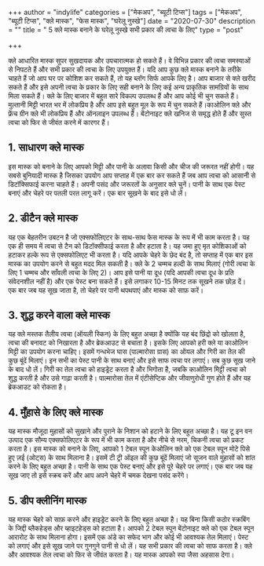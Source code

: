 +++
author = "indylife"
categories = ["मेकअप", "ब्यूटी टिप्स"]
tags = ["मेकअप", "ब्यूटी टिप्स", "क्ले मास्क", "फेस मास्क", "घरेलू नुस्खे"]
date = "2020-07-30"
description = ""
title = " 5 क्ले मास्क बनाने के घरेलू नुस्खे सभी प्रकार की त्वचा के लिए"
type = "post"

+++

क्ले आधारित मास्क सुपर सुखदायक और उपचारात्मक हो सकते हैं। वे विभिन्न प्रकार की त्वचा समस्याओं से निपटते हैं और सभी प्रकार की त्वचा के लिए उपयुक्त हैं। यदि आप कुछ क्ले मास्क बनाने के तरीके चाहते हैं जो आप घर पर कोशिश कर सकते हैं, तो यह ब्लॉग सिर्फ आपके लिए है। आप बाजार से क्ले खरीद सकते हैं और इसे अपनी त्वचा के प्रकार के लिए सही बनाने के लिए कई अन्य प्राकृतिक सामग्रियों के साथ मिला सकते हैं। क्ले के लिए बाजार में बहुत सारे विकल्प उपलब्ध हैं और आप कोई भी चुन सकते हैं। मुल्तानी मिट्टी भारत भर में लोकप्रिय है और आप इसे बहुत मूल के रूप में चुन सकते हैं।काओलिन क्ले और फ्रेंच ग्रीन क्ले भी लोकप्रिय हैं और ऑनलाइन उपलब्ध हैं। बेंटोनाइट क्ले खनिज से समृद्ध होते हैं और सुस्त त्वचा को फिर से जीवंत करने में कारगर हैं।

## 1. साधारण क्ले मास्क 

इस मास्क को बनाने के लिए आपको मिट्टी और पानी के अलावा किसी और चीज की जरूरत नहीं होगी। यह सबसे बुनियादी मास्क  है जिसका उपयोग आप सप्ताह में एक बार कर सकते हैं जब आप त्वचा को आसानी से डिटॉक्सिफाई करना चाहते हैं। अपनी पसंद और जरूरतों के अनुसार क्ले चुनें। पानी के साथ एक पेस्ट बनाएं और चेहरे पर पतली परत लागू करें। एक बार सूखने के बाद इसे धो लें।

## 2. डीटैन क्ले मास्क

यह एक बेहतरीन उबटन है जो एक्सफोलिएटर के साथ-साथ फेस मास्क के रूप में भी काम करता है। यह एक ही समय में त्वचा से टैन को डिटॉक्सीफाई करता है और हटाता है। यह जमा हुए मृत कोशिकाओं को हटाकर हल्के रूप से एक्सफोलिएट भी करता है। यदि आपके चेहरे के छेद बंद है, तो सप्ताह में एक बार इस मास्क का उपयोग करने से बहुत मदद मिल सकती है। क्ले के 2 चम्मच हल्दी के साथ मिलाएं (गोरी त्वचा के लिए 1 चम्मच और साँवली त्वचा के लिए 2)। आप इसे पानी या दूध (यदि आपकी त्वचा दूध के प्रति संवेदनशील नहीं है) और एक पेस्ट बना सकते हैं। इसे लगाकर 10-15 मिनट तक सूखने तक छोड़ दें। एक बार जब यह सूख जाता है, तो चेहरे पर पानी थपथपाएं और मास्क को साफ़ करें।

## 3. शुद्ध करने वाला क्ले मास्क 

यह क्ले मस्तक तैलीय त्वचा (ऑयली स्किन) के लिए बहुत अच्छा है क्योंकि यह बंद छिंद्रो को खोलता है, त्वचा की बनावट को निखारता है और ब्रेकआउट से बचाता है। इसके लिए आपको हरी क्ले या काओलिन मिट्टी का उपयोग करना चाहिए। इसमें गन्धभेज घास (पाल्मारोसा ग्रास) का ऑयल और गिरी का तेल की कुछ बूंदें मिलाएं। इन सभी का पेस्ट पानी के साथ बनाएं और इसे साफ त्वचा पर लगाएं। सब कुछ सूख जाने के बाद धो लें। गिरी का तेल त्वचा को हाइड्रेट करता है और भिगोता है, जबकि काओलिन मिट्टी त्वचा को शुद्ध करती है और उसे गाढ़ा करती है। पाल्मारोसा तेल में एंटीसेप्टिक और जीवाणुरोधी गुण होते हैं और यह ब्रेकआउट को रोकता है।

## 4. मुँहासे के लिए क्ले मास्क

यह मास्क मौजूदा मुहासों को सुखाने और पुराने के निशान को हटाने के लिए बहुत अच्छा है। यह टू इन वन उत्पाद एक सौम्य एक्सफोलिएटर के रूप में भी काम करता है और नीचे से नरम, चिकनी त्वचा को प्रकट करता है। इस मास्क को बनाने के लिए, आपको 1 टेबल स्पून केओलिन क्ले को एक टेबल स्पून मोटे पिसे हुए ज़ई (ओट्स) के साथ मिलाना है। इसमें टी ट्री ऑइल की कुछ बूंदें मिलाएं जो सूजन वाले मुंहासों को शांत करने के लिए बहुत अच्छा है। पानी के साथ एक पेस्ट बनाएं और इसे पूरे चेहरे पर लगाएं। एक बार जब यह सूख जाए तो इसे स्क्रब करें और आप अपने चेहरे में चमक देखना पसंद करेंगे।

## 5. डीप क्लीनिंग मास्क

यह मास्क चेहरे को साफ़ करने और हाइड्रेट करने के लिए बहुत अच्छा है। यह बिना किसी कठोर स्क्रबिंग के जिद्दी ब्लैकहेड्स और व्हाइटहेड्स को हटाता है। आपको 2 टेबल स्पून बेंटोनाइट क्ले को एक टेबल स्पून आरारोट के साथ मिलाना होगा। इसमें एक अंडे का सफेद भाग और कोई भी आवश्यक तेल मिलाएं। पेस्ट को लगाएं और इसे सूख जाने पर गुनगुने पानी से धो लें। यह सभी प्रकार की त्वचा को साफ करता है। क्ले और आवश्यक तेल त्वचा को फिर से जीवंत करता है। यह मास्क आपको स्पा जैसा अहसास देगा।
